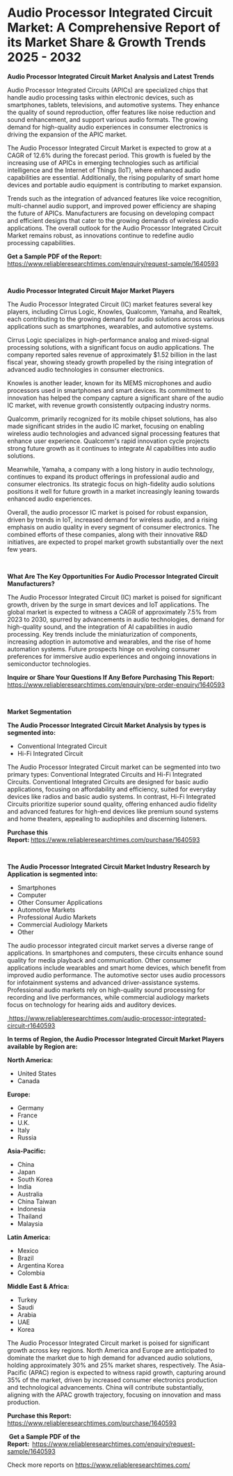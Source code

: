 <p><h1>Audio Processor Integrated Circuit Market: A Comprehensive Report of its Market Share & Growth Trends 2025 - 2032</h1></p><p><strong>Audio Processor Integrated Circuit Market Analysis and Latest Trends</strong></p>
<p><p>Audio Processor Integrated Circuits (APICs) are specialized chips that handle audio processing tasks within electronic devices, such as smartphones, tablets, televisions, and automotive systems. They enhance the quality of sound reproduction, offer features like noise reduction and sound enhancement, and support various audio formats. The growing demand for high-quality audio experiences in consumer electronics is driving the expansion of the APIC market.</p><p>The Audio Processor Integrated Circuit Market is expected to grow at a CAGR of 12.6% during the forecast period. This growth is fueled by the increasing use of APICs in emerging technologies such as artificial intelligence and the Internet of Things (IoT), where enhanced audio capabilities are essential. Additionally, the rising popularity of smart home devices and portable audio equipment is contributing to market expansion. </p><p>Trends such as the integration of advanced features like voice recognition, multi-channel audio support, and improved power efficiency are shaping the future of APICs. Manufacturers are focusing on developing compact and efficient designs that cater to the growing demands of wireless audio applications. The overall outlook for the Audio Processor Integrated Circuit Market remains robust, as innovations continue to redefine audio processing capabilities.</p></p>
<p><strong>Get a Sample PDF of the Report:&nbsp;</strong> <a href="https://www.reliableresearchtimes.com/enquiry/request-sample/1640593?utm_campaign=3297&utm_medium=2&utm_source=Github&utm_content=ia&utm_term=23032025&utm_id=audio-processor-integrated-circuit">https://www.reliableresearchtimes.com/enquiry/request-sample/1640593</a></p>
<p>&nbsp;</p>
<p><strong>Audio Processor Integrated Circuit Major Market Players</strong></p>
<p><p>The Audio Processor Integrated Circuit (IC) market features several key players, including Cirrus Logic, Knowles, Qualcomm, Yamaha, and Realtek, each contributing to the growing demand for audio solutions across various applications such as smartphones, wearables, and automotive systems.</p><p>Cirrus Logic specializes in high-performance analog and mixed-signal processing solutions, with a significant focus on audio applications. The company reported sales revenue of approximately $1.52 billion in the last fiscal year, showing steady growth propelled by the rising integration of advanced audio technologies in consumer electronics.</p><p>Knowles is another leader, known for its MEMS microphones and audio processors used in smartphones and smart devices. Its commitment to innovation has helped the company capture a significant share of the audio IC market, with revenue growth consistently outpacing industry norms.</p><p>Qualcomm, primarily recognized for its mobile chipset solutions, has also made significant strides in the audio IC market, focusing on enabling wireless audio technologies and advanced signal processing features that enhance user experience. Qualcomm's rapid innovation cycle projects strong future growth as it continues to integrate AI capabilities into audio solutions.</p><p>Meanwhile, Yamaha, a company with a long history in audio technology, continues to expand its product offerings in professional audio and consumer electronics. Its strategic focus on high-fidelity audio solutions positions it well for future growth in a market increasingly leaning towards enhanced audio experiences.</p><p>Overall, the audio processor IC market is poised for robust expansion, driven by trends in IoT, increased demand for wireless audio, and a rising emphasis on audio quality in every segment of consumer electronics. The combined efforts of these companies, along with their innovative R&D initiatives, are expected to propel market growth substantially over the next few years.</p></p>
<p>&nbsp;</p>
<p><strong>What Are The Key Opportunities For Audio Processor Integrated Circuit Manufacturers?</strong></p>
<p><p>The Audio Processor Integrated Circuit (IC) market is poised for significant growth, driven by the surge in smart devices and IoT applications. The global market is expected to witness a CAGR of approximately 7.5% from 2023 to 2030, spurred by advancements in audio technologies, demand for high-quality sound, and the integration of AI capabilities in audio processing. Key trends include the miniaturization of components, increasing adoption in automotive and wearables, and the rise of home automation systems. Future prospects hinge on evolving consumer preferences for immersive audio experiences and ongoing innovations in semiconductor technologies.</p></p>
<p><strong>Inquire or Share Your Questions If Any Before Purchasing This Report:</strong> <a href="https://www.reliableresearchtimes.com/enquiry/pre-order-enquiry/1640593?utm_campaign=3297&utm_medium=2&utm_source=Github&utm_content=ia&utm_term=23032025&utm_id=audio-processor-integrated-circuit">https://www.reliableresearchtimes.com/enquiry/pre-order-enquiry/1640593</a></p>
<p>&nbsp;</p>
<p><strong>Market Segmentation</strong></p>
<p><strong>The Audio Processor Integrated Circuit Market Analysis by types is segmented into:</strong></p>
<p><ul><li>Conventional Integrated Circuit</li><li>Hi-Fi Integrated Circuit</li></ul></p>
<p><p>The Audio Processor Integrated Circuit market can be segmented into two primary types: Conventional Integrated Circuits and Hi-Fi Integrated Circuits. Conventional Integrated Circuits are designed for basic audio applications, focusing on affordability and efficiency, suited for everyday devices like radios and basic audio systems. In contrast, Hi-Fi Integrated Circuits prioritize superior sound quality, offering enhanced audio fidelity and advanced features for high-end devices like premium sound systems and home theaters, appealing to audiophiles and discerning listeners.</p></p>
<p><strong>Purchase this Report:&nbsp;</strong><a href="https://www.reliableresearchtimes.com/purchase/1640593?utm_campaign=3297&utm_medium=2&utm_source=Github&utm_content=ia&utm_term=23032025&utm_id=audio-processor-integrated-circuit">https://www.reliableresearchtimes.com/purchase/1640593</a></p>
<p>&nbsp;</p>
<p><strong>The Audio Processor Integrated Circuit Market Industry Research by Application is segmented into:</strong></p>
<p><ul><li>Smartphones</li><li>Computer</li><li>Other Consumer Applications</li><li>Automotive Markets</li><li>Professional Audio Markets</li><li>Commercial Audiology Markets</li><li>Other</li></ul></p>
<p><p>The audio processor integrated circuit market serves a diverse range of applications. In smartphones and computers, these circuits enhance sound quality for media playback and communication. Other consumer applications include wearables and smart home devices, which benefit from improved audio performance. The automotive sector uses audio processors for infotainment systems and advanced driver-assistance systems. Professional audio markets rely on high-quality sound processing for recording and live performances, while commercial audiology markets focus on technology for hearing aids and auditory devices.</p></p>
<p><a href="https://www.reliableresearchtimes.com/audio-processor-integrated-circuit-r1640593?utm_campaign=3297&utm_medium=2&utm_source=Github&utm_content=ia&utm_term=23032025&utm_id=audio-processor-integrated-circuit">&nbsp;https://www.reliableresearchtimes.com/audio-processor-integrated-circuit-r1640593</a></p>
<p><strong>In terms of Region, the Audio Processor Integrated Circuit Market Players available by Region are:</strong></p>
<p>
    <p> <strong> North America: </strong>
        <ul>
            <li>United States</li>
            <li>Canada</li>
        </ul>
        </p> 
    <p> <strong> Europe: </strong>
        <ul>
            <li>Germany</li>
            <li>France</li>
            <li>U.K.</li>
            <li>Italy</li>
            <li>Russia</li>
        </ul>
        </p> 
    <p> <strong> Asia-Pacific: </strong>
        <ul>
            <li>China</li>
            <li>Japan</li>
            <li>South Korea</li>
            <li>India</li>
            <li>Australia</li>
            <li>China Taiwan</li>
            <li>Indonesia</li>
            <li>Thailand</li>
            <li>Malaysia</li>
        </ul>
        </p> 
    <p> <strong> Latin America: </strong>
        <ul>
            <li>Mexico</li>
            <li>Brazil</li>
            <li>Argentina Korea</li>
            <li>Colombia</li>
        </ul>
        </p> 
    <p> <strong> Middle East & Africa: </strong>
        <ul>
            <li>Turkey</li>
            <li>Saudi</li>
            <li>Arabia</li>
            <li>UAE</li>
            <li>Korea</li>
        </ul>
    </p>
    </p>
<p><p>The Audio Processor Integrated Circuit market is poised for significant growth across key regions. North America and Europe are anticipated to dominate the market due to high demand for advanced audio solutions, holding approximately 30% and 25% market shares, respectively. The Asia-Pacific (APAC) region is expected to witness rapid growth, capturing around 35% of the market, driven by increased consumer electronics production and technological advancements. China will contribute substantially, aligning with the APAC growth trajectory, focusing on innovation and mass production.</p></p>
<p><strong>Purchase this Report: </strong><a href="https://www.reliableresearchtimes.com/purchase/1640593?utm_campaign=3297&utm_medium=2&utm_source=Github&utm_content=ia&utm_term=23032025&utm_id=audio-processor-integrated-circuit">https://www.reliableresearchtimes.com/purchase/1640593</a></p>
<p>&nbsp;<strong>Get a Sample PDF of the Report:&nbsp;&nbsp;</strong><a href="https://www.reliableresearchtimes.com/enquiry/request-sample/1640593?utm_campaign=3297&utm_medium=2&utm_source=Github&utm_content=ia&utm_term=23032025&utm_id=audio-processor-integrated-circuit">https://www.reliableresearchtimes.com/enquiry/request-sample/1640593</a></p>
<p><strong></strong></p>
<p>Check more reports on <a href="https://www.reliableresearchtimes.com/?utm_campaign=3297&utm_medium=2&utm_source=Github&utm_content=ia&utm_term=23032025&utm_id=audio-processor-integrated-circuit">https://www.reliableresearchtimes.com/</a></p>